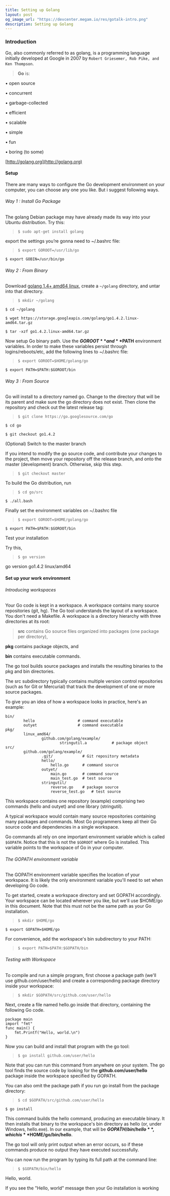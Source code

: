 ```yaml
---
title: Setting up Golang
layout: post
og_image_url: "https://devcenter.megam.io/res/gotalk-intro.png"
description: Setting up Golang
---
```

### Introduction

Go, also commonly referred to as golang, is a programming language initially developed at Google in 2007 by `Robert Griesemer, Rob Pike, and Ken Thompson`.

>**Go** is:
>
• open source
>
• concurrent
>
• garbage-collected
>
• efficient
>
• scalable
>
• simple
>
• fun
>
• boring (to some)

[http://golang.org](http://golang.org)

#### Setup

There are many ways to configure the Go development environment on your computer, you can choose any one you like. But i suggest following ways.

###### Way 1 : Install Go Package

The golang Debian package may have already made its way into your Ubuntu distribution. Try this:

>`$ sudo apt-get install golang`

export the settings you’re gonna need to ~/.bashrc file:

>`$ export GOROOT=/usr/lib/go`
>
`$ export GOBIN=/usr/bin/go`


###### Way 2 : From Binary

Download [golang 1.4+ amd64 linux](https://storage.googleapis.com/golang/go1.4.2.linux-amd64.tar.gz),  create a `~/golang` directory, and untar into that directory.

>`$ mkdir ~/golang`
>
`$ cd ~/golang`
>
`$ wget https://storage.googleapis.com/golang/go1.4.2.linux-amd64.tar.gz`
>
`$ tar -xzf go1.4.2.linux-amd64.tar.gz`

Now setup Go binary path. Use the **$GOROOT** and **$PATH** environment variables. In order to make these variables persist through logins/reboots/etc, add the following lines to ~/.bashrc file:

>`$ export GOROOT=$HOME/golang/go`
>
`$ export PATH=$PATH:$GOROOT/bin`

###### Way 3 : From Source

Go will install to a directory named go. Change to the directory that will be its parent and make sure the go directory does not exist. Then clone the repository and check out the latest release tag:

>`$ git clone https://go.googlesource.com/go`
>
`$ cd go`
>
`$ git checkout go1.4.2`

(Optional) Switch to the master branch

If you intend to modify the go source code, and contribute your changes to the project, then move your repository off the release branch, and onto the master (development) branch. Otherwise, skip this step.

>`$ git checkout master`

To build the Go distribution, run

>`$ cd go/src`
>
`$ ./all.bash`

Finally set the environment variables on ~/.bashrc file

>`$ export GOROOT=$HOME/golang/go`
>
`$ export PATH=$PATH:$GOROOT/bin`

Test your installation

Try this,

>`$ go version`
>
go version go1.4.2 linux/amd64


#### Set up your work environment

###### Introducing workspaces

Your Go code is kept in a workspace. A workspace contains many source repositories (git, hg). The Go tool understands the layout of a workspace. You don't need a Makefile. A workspace is a directory hierarchy with three directories at its root:

>**src** contains Go source files organized into packages (one package per directory),
>
**pkg** contains package objects, and
>
**bin** contains executable commands.

The go tool builds source packages and installs the resulting binaries to the pkg and bin directories.

The src subdirectory typically contains multiple version control repositories (such as for Git or Mercurial) that track the development of one or more source packages.

To give you an idea of how a workspace looks in practice, here's an example:

	bin/
            hello                   # command executable
            outyet                  # command executable
	pkg/
            linux_amd64/
                    github.com/golang/example/
                            stringutil.a           # package object
	src/
            github.com/golang/example/
                    .git/             # Git repository metadata
                    hello/
                        hello.go      # command source
                    outyet/
                        main.go       # command source
                        main_test.go  # test source
                    stringutil/
                        reverse.go    # package source
                        reverse_test.go   # test source

This workspace contains one repository (example) comprising two commands (hello and outyet) and one library (stringutil).

A typical workspace would contain many source repositories containing many packages and commands. Most Go programmers keep all their Go source code and dependencies in a single workspace.

Go commands all rely on one important environment variable which is called `$GOPATH`. Notice that this is not the `$GOROOT` where Go is installed. This variable points to the workspace of Go in your computer.

###### The GOPATH environment variable

The GOPATH environment variable specifies the location of your workspace. It is likely the only environment variable you'll need to set when developing Go code.

To get started, create a workspace directory and set GOPATH accordingly. Your
workspace can be located wherever you like, but we'll use $HOME/go in this document.
Note that this must not be the same path as your Go installation.

>`$ mkdir $HOME/go`
>
`$ export GOPATH=$HOME/go`

For convenience, add the workspace's bin subdirectory to your PATH:

>`$ export PATH=$PATH:$GOPATH/bin`


###### Testing with Workspace

To compile and run a simple program, first choose a package path (we'll use github.com/user/hello) and create a corresponding package directory inside your workspace:

>`$ mkdir $GOPATH/src/github.com/user/hello`

Next, create a file named hello.go inside that directory, containing the following Go code.

	package main
	import "fmt"
	func main() {
    	fmt.Printf("Hello, world.\n")
	}

Now you can build and install that program with the go tool:

>`$ go install github.com/user/hello`

Note that you can run this command from anywhere on your system. The go tool finds the source code by looking for the **github.com/user/hello** package inside the workspace specified by GOPATH.

You can also omit the package path if you run go install from the package directory:

>`$ cd $GOPATH/src/github.com/user/hello`
>
`$ go install`

This command builds the hello command, producing an executable binary. It then installs that binary to the workspace's bin directory as hello (or, under Windows, hello.exe). In our example, that will be **$GOPATH/bin/hello**, which is **$HOME/go/bin/hello**.

The go tool will only print output when an error occurs, so if these commands produce no output they have executed successfully.

You can now run the program by typing its full path at the command line:

>`$ $GOPATH/bin/hello`
>
Hello, world.

If you see the "Hello, world" message then your Go installation is working
